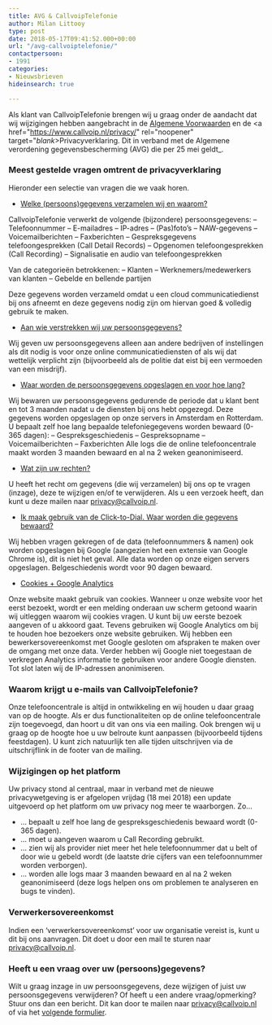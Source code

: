 ```yaml
---
title: AVG & CallvoipTelefonie
author: Milan Littooy
type: post
date: 2018-05-17T09:41:52.000+00:00
url: "/avg-callvoiptelefonie/"
contactpersoon:
- 1991
categories:
- Nieuwsbrieven
hideinsearch: true

---
```

Als klant van CallvoipTelefonie brengen wij u graag onder de aandacht dat wij wijzigingen hebben aangebracht in de <a href="https://www.callvoip.nl/voorwaarden/" rel="noopener" target="_blank">Algemene Voorwaarden</a> en de <a href="https://www.callvoip.nl/privacy/" rel="noopener" target="_blank_>Privacyverklaring</a>. Dit in verband met de Algemene verordening gegevensbescherming (AVG) die per 25 mei geldt_.
<!--more-->

### Meest gestelde vragen omtrent de privacyverklaring

Hieronder een selectie van vragen die we vaak horen.

* [Welke (persoons)gegevens verzamelen wij en waarom?](#panel1d)

CallvoipTelefonie verwerkt de volgende (bijzondere) persoonsgegevens:
– Telefoonnummer
– E-mailadres
– IP-adres
– (Pas)foto’s
– NAW-gegevens
– Voicemailberichten
– Faxberichten
– Gespreksgegevens telefoongesprekken (Call Detail Records)
– Opgenomen telefoongesprekken (Call Recording)
– Signalisatie en audio van telefoongesprekken

Van de categorieën betrokkenen:
– Klanten
– Werknemers/medewerkers van klanten
– Gebelde en bellende partijen

Deze gegevens worden verzameld omdat u een cloud communicatiedienst bij ons afneemt en deze gegevens nodig zijn om hiervan goed & volledig gebruik te maken.

* [Aan wie verstrekken wij uw persoonsgegevens?](#panel1d)

Wij geven uw persoonsgegevens alleen aan andere bedrijven of instellingen als dit nodig is voor onze online communicatiediensten of als wij dat wettelijk verplicht zijn (bijvoorbeeld als de politie dat eist bij een vermoeden van een misdrijf).

* [Waar worden de persoonsgegevens opgeslagen en voor hoe lang?](#panel1d)

Wij bewaren uw persoonsgegevens gedurende de periode dat u klant bent en tot 3 maanden nadat u de diensten bij ons hebt opgezegd. Deze gegevens worden opgeslagen op onze servers in Amsterdam en Rotterdam. U bepaalt zelf hoe lang bepaalde telefoniegegevens worden bewaard (0-365 dagen):
– Gespreksgeschiedenis
– Gespreksopname
– Voicemailberichten
– Faxberichten
Alle logs die de online telefooncentrale maakt worden 3 maanden bewaard en al na 2 weken geanonimiseerd.

* [Wat zijn uw rechten?](#panel1d)

U heeft het recht om gegevens (die wij verzamelen) bij ons op te vragen (inzage), deze te wijzigen en/of te verwijderen. Als u een verzoek heeft, dan kunt u deze mailen naar [privacy@callvoip.nl](mailto:privacy@callvoip.nl).

* [Ik maak gebruik van de Click-to-Dial. Waar worden die gegevens bewaard?](#panel1d)

Wij hebben vragen gekregen of de data (telefoonnummers & namen) ook worden opgeslagen bij Google (aangezien het een extensie van Google Chrome is), dit is niet het geval. Alle data worden op onze eigen servers opgeslagen. Belgeschiedenis wordt voor 90 dagen bewaard.

* [Cookies + Google Analytics](#panel1d)

Onze website maakt gebruik van cookies. Wanneer u onze website voor het eerst bezoekt, wordt er een melding onderaan uw scherm getoond waarin wij uitleggen waarom wij cookies vragen. U kunt bij uw eerste bezoek aangeven of u akkoord gaat. Tevens gebruiken wij Google Analytics om bij te houden hoe bezoekers onze website gebruiken. Wij hebben een bewerkersovereenkomst met Google gesloten om afspraken te maken over de omgang met onze data. Verder hebben wij Google niet toegestaan de verkregen Analytics informatie te gebruiken voor andere Google diensten. Tot slot laten wij de IP-adressen anonimiseren.

### Waarom krijgt u e-mails van CallvoipTelefonie?

Onze telefooncentrale is altijd in ontwikkeling en wij houden u daar graag van op de hoogte. Als er dus functionaliteiten op de online telefooncentrale zijn toegevoegd, dan hoort u dit van ons via een mailing. Ook brengen wij u graag op de hoogte hoe u uw belroute kunt aanpassen (bijvoorbeeld tijdens feestdagen). U kunt zich natuurlijk ten alle tijden uitschrijven via de uitschrijflink in de footer van de mailing.

### Wijzigingen op het platform

Uw privacy stond al centraal, maar in verband met de nieuwe privacywetgeving is er afgelopen vrijdag (18 mei 2018) een update uitgevoerd op het platform om uw privacy nog meer te waarborgen. Zo…

* … bepaalt u zelf hoe lang de gespreksgeschiedenis bewaard wordt (0-365 dagen).
* … moet u aangeven waarom u Call Recording gebruikt.
* … zien wij als provider niet meer het hele telefoonnummer dat u belt of door wie u gebeld wordt
  (de laatste drie cijfers van een telefoonnummer worden verborgen).
* … worden alle logs maar 3 maanden bewaard en al na 2 weken geanonimiseerd
  (deze logs helpen ons om problemen te analyseren en bugs te vinden).

### Verwerkersovereenkomst

Indien een ‘verwerkersovereenkomst’ voor uw organisatie vereist is, kunt u dit bij ons aanvragen. Dit doet u door een mail te sturen naar [privacy@callvoip.nl](mailto:privacy@callvoip.nl).

### Heeft u een vraag over uw (persoons)gegevens?

Wilt u graag inzage in uw persoonsgegevens, deze wijzigen of juist uw persoonsgegevens verwijderen? Of heeft u een andere vraag/opmerking? Stuur ons dan een bericht. Dit kan door te mailen naar [privacy@callvoip.nl](mailto:privacy@callvoip.nl) of via het <a href="https://www.callvoiptelefonie.nl/service/melding/" rel="noopener" target="_blank">volgende formulier</a>.